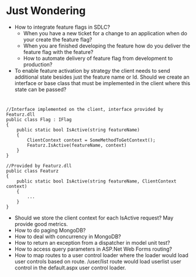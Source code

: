Just Wondering
==============

- How to integrate feature flags in SDLC?
  - When you have a new ticket for a change to an application when do your create the feature flag?
  - When you are finished developing the feature how do you deliver the feature flag with the feature?
  - How to automate delivery of feature flag from development to production? 
- To enable feature activation by strategy the client needs to send additional 
state besides just the feature name or Id. Should we create an interface or
base class that must be implemented in the client where this state can be passed?

#  #
    //Interface implemented on the client, interface provided by Featurz.dll
    public class Flag : IFlag
    {
        public static bool IsActive(string featureName)
        {
            ClientContext context = SomeMethodToGetContext();
            Featurz.IsActive(featureName, context)
        }
    }
    
    //Provided by Featurz.dll
    public class Featurz
    {
        public static bool IsActive(string featureName, ClientContext context)
        {
            ...
        }
    }

- Should we store the client context for each IsActive request? May provide good
metrics.
- How to do paging MongoDB?
- How to deal with concurrency in MongoDB?
- How to return an exception from a dispatcher in model unit test?
- How to access query parameters in ASP.Net Web Forms routing?
- How to map routes to a user control loader where the loader would load user
controls based on route. /user/list route would load userlist user control in
the default.aspx user control loader.